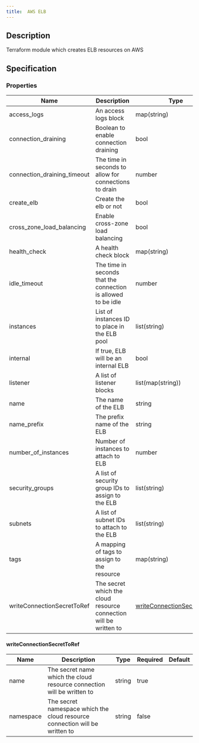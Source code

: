 ```yaml
---
title:  AWS ELB
---
```


## Description

Terraform module which creates ELB resources on AWS

## Specification


### Properties

 Name | Description | Type | Required | Default 
 ------------ | ------------- | ------------- | ------------- | ------------- 
 access_logs | An access logs block | map(string) | false |  
 connection_draining | Boolean to enable connection draining | bool | false |  
 connection_draining_timeout | The time in seconds to allow for connections to drain | number | false |  
 create_elb | Create the elb or not | bool | false |  
 cross_zone_load_balancing | Enable cross-zone load balancing | bool | false |  
 health_check | A health check block | map(string) | true |  
 idle_timeout | The time in seconds that the connection is allowed to be idle | number | false |  
 instances | List of instances ID to place in the ELB pool | list(string) | false |  
 internal | If true, ELB will be an internal ELB | bool | false |  
 listener | A list of listener blocks | list(map(string)) | true |  
 name | The name of the ELB | string | false |  
 name_prefix | The prefix name of the ELB | string | false |  
 number_of_instances | Number of instances to attach to ELB | number | false |  
 security_groups | A list of security group IDs to assign to the ELB | list(string) | true |  
 subnets | A list of subnet IDs to attach to the ELB | list(string) | true |  
 tags | A mapping of tags to assign to the resource | map(string) | false |  
 writeConnectionSecretToRef | The secret which the cloud resource connection will be written to | [writeConnectionSecretToRef](#writeConnectionSecretToRef) | false |  


#### writeConnectionSecretToRef

 Name | Description | Type | Required | Default 
 ------------ | ------------- | ------------- | ------------- | ------------- 
 name | The secret name which the cloud resource connection will be written to | string | true |  
 namespace | The secret namespace which the cloud resource connection will be written to | string | false |  
